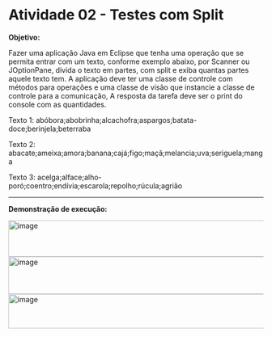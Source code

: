 # Atividade 02 - Testes com Split 

**Objetivo:**

Fazer uma aplicação Java em Eclipse que tenha uma operação que se permita entrar com um
texto, conforme exemplo abaixo, por Scanner ou JOptionPane, divida o texto em partes, com
split e exiba quantas partes aquele texto tem. A aplicação deve ter uma classe de controle
com métodos para operações e uma classe de visão que instancie a classe de controle para
a comunicação, A resposta da tarefa deve ser o print do console com as quantidades.


Texto 1: abóbora;abobrinha;alcachofra;aspargos;batata-doce;berinjela;beterraba

Texto 2: abacate;ameixa;amora;banana;cajá;figo;maçã;melancia;uva;seriguela;manga

Texto 3: acelga;alface;alho-poró;coentro;endívia;escarola;repolho;rúcula;agrião

---

**Demonstração de execução:**

<img width="654" height="72" alt="image" src="https://github.com/user-attachments/assets/b64c55c3-242f-48a4-a41a-2f41b0d592d8" />

<img width="687" height="74" alt="image" src="https://github.com/user-attachments/assets/5b4994b5-e2f6-4a7b-8d4c-a6e50653ff9d" />

<img width="707" height="68" alt="image" src="https://github.com/user-attachments/assets/3d130e5d-758b-4eb8-921e-f7dddc8b8d72" />

